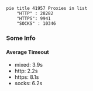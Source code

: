 
```mermaid
pie title 41957 Proxies in list
    "HTTP" : 28282
    "HTTPS": 9941
    "SOCKS" : 10346
```

### Some Info
#### Average Timeout

- mixed: 3.9s
- http: 2.2s
- https: 8.1s
- socks: 6.2s